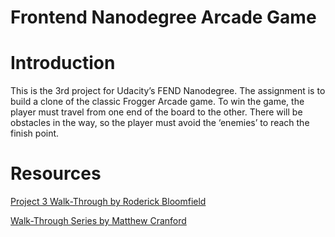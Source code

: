 Frontend Nanodegree Arcade Game
===============================

# Introduction

This is the 3rd project for Udacity’s FEND Nanodegree. The assignment is to build a clone of the classic Frogger Arcade game. To win the game, the player must travel from one end of the  board to the other. There will be obstacles in the way, so the player must avoid the ‘enemies’ to reach the finish point.


# Resources

<a href = "https://zoom.us/recording/play/aulotDlzKFegQFIJTaTzKgWvNkVsYtlwO454vL1UPE1Cm6lOUBQCtfVurPOIAGAS?startTime=1529542978000" target="_blank"> Project 3 Walk-Through by Roderick Bloomfield</a>
<br>

<a href = "https://matthewcranford.com/arcade-game-walkthrough-part-1-starter-code-breakdown/" target="_blank">Walk-Through Series by Matthew Cranford</a>
